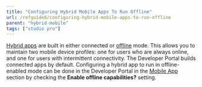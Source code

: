 ```yaml
---
title: "Configuring Hybrid Mobile Apps To Run Offline"
url: /refguide8/configuring-hybrid-mobile-apps-to-run-offline
parent: "hybrid-mobile"
tags: ["studio pro"]
---
```


[Hybrid apps](developing-hybrid-mobile-apps) are built in either connected or [offline](offline-first) mode. This allows you to maintain two mobile device profiles: one for users who are always online, and one for users with intermittent connectivity. The Developer Portal builds connected apps by default. Configuring a hybrid app to run in offline-enabled mode can be done in the Developer Portal in the [Mobile App](/developerportal/deploy/mobileapp) section by checking the **Enable offline capabilities?** setting.

